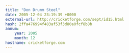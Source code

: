 ```yaml
---
title: "Don Drumm Steel"
date: 2005-12-04 23:19:39 +0000
external-url: http://cricketforge.com/sept/id15.html
hash: 2ffa476994f483af53f3d80a0fcf8b8b
annum:
    year: 2005
    month: 12
hostname: cricketforge.com
---
```



